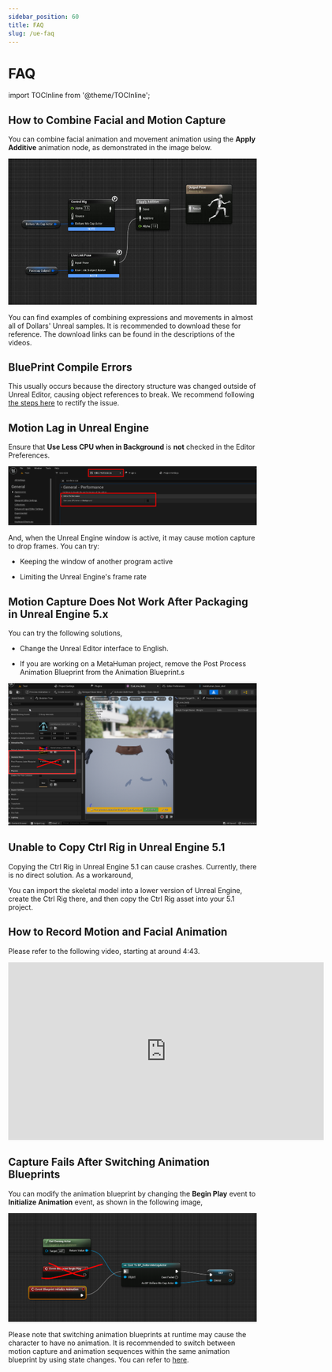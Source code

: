 ```yaml
---
sidebar_position: 60
title: FAQ
slug: /ue-faq
---	
```


# FAQ

import TOCInline from '@theme/TOCInline';

<TOCInline toc={toc} />

## How to Combine Facial and Motion Capture

You can combine facial animation and movement animation using the **Apply Additive** animation node, as demonstrated in the image below.

![](../../img/20231113153601.jpg)

You can find examples of combining expressions and movements in almost all of Dollars' Unreal samples. It is recommended to download these for reference. The download links can be found in the descriptions of the videos.

## BluePrint Compile Errors

This usually occurs because the directory structure was changed outside of Unreal Editor, causing object references to break. We recommend following [the steps here](/ue-getstarted) to rectify the issue.

## Motion Lag in Unreal Engine

Ensure that **Use Less CPU when in Background** is **not** checked in the Editor Preferences.

![](../../img/2024_08_13_19_58_26.png)

And, when the Unreal Engine window is active, it may cause motion capture to drop frames. You can try:

- Keeping the window of another program active

- Limiting the Unreal Engine's frame rate

## Motion Capture Does Not Work After Packaging in Unreal Engine 5.x

You can try the following solutions,

- Change the Unreal Editor interface to English.

- If you are working on a MetaHuman project, remove the Post Process Animation Blueprint from the Animation Blueprint.s

![](../../img/2023_11_03_23_28_05-DollarsMetaHuman_FC.png)

## Unable to Copy Ctrl Rig in Unreal Engine 5.1

Copying the Ctrl Rig in Unreal Engine 5.1 can cause crashes. Currently, there is no direct solution. As a workaround,

You can import the skeletal model into a lower version of Unreal Engine, create the Ctrl Rig there, and then copy the Ctrl Rig asset into your 5.1 project.

## How to Record Motion and Facial Animation

Please refer to the following video, starting at around 4:43.

<iframe width="640" height="360" src="https://www.youtube.com/embed/xqTqWk1jUQ0?si=sczqh-mTOV2gpj5O&amp;start=283" title="YouTube video player" frameborder="0" allow="accelerometer; autoplay; clipboard-write; encrypted-media; gyroscope; picture-in-picture; web-share" allowfullscreen></iframe>

## Capture Fails After Switching Animation Blueprints

You can modify the animation blueprint by changing the **Begin Play** event to **Initialize Animation** event, as shown in the following image,

![](../../img/566c2b857ae79a7f2b2c60a417bb0bb21911024894.png)

Please note that switching animation blueprints at runtime may cause the character to have no animation. It is recommended to switch between motion capture and animation sequences within the same animation blueprint by using state changes. You can refer to [here](/ue-advanced).


